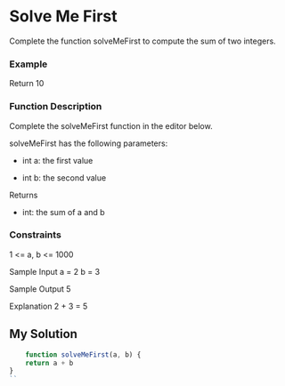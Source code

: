 # Solve Me First

Complete the function solveMeFirst to compute the sum of two integers.

### Example

Return 10

### Function Description

Complete the solveMeFirst function in the editor below.

solveMeFirst has the following parameters:

* int a: the first value

* int b: the second value

Returns
- int: the sum of a and b

### Constraints

1 <= a, b <= 1000


Sample Input
a = 2
b = 3

Sample Output
5

Explanation
2 + 3 = 5

##  My Solution

```javascript
    function solveMeFirst(a, b) {
    return a + b 
}
``